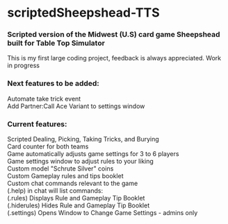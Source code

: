 # scriptedSheepshead-TTS  
### Scripted version of the Midwest (U.S) card game Sheepshead built for Table Top Simulator  

This is my first large coding project, feedback is always appreciated. Work in progress  

### Next features to be added:  
  Automate take trick event  
  Add Partner:Call Ace Variant to settings window  

### Current features:  
Scripted Dealing, Picking, Taking Tricks, and Burying  
Card counter for both teams  
Game automatically adjusts game settings for 3 to 6 players  
Game settings window to adjust rules to your liking  
Custom model "Schrute Silver" coins  
Custom Gameplay rules and tips booklet  
Custom chat commands relevant to the game  
(.help) in chat will list commands:  
  (.rules) Displays Rule and Gameplay Tip Booklet  
  (.hiderules) Hides Rule and Gameplay Tip Booklet  
  (.settings) Opens Window to Change Game Settings - admins only  

